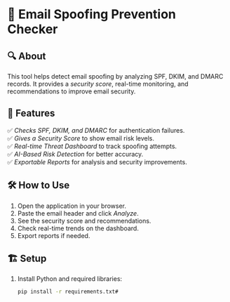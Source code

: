 # 📧 Email Spoofing Prevention Checker  

## 🔍 About  
This tool helps detect email spoofing by analyzing SPF, DKIM, and DMARC records. It provides a *security score*, real-time monitoring, and recommendations to improve email security.  

## 🚀 Features  
✅ *Checks SPF, DKIM, and DMARC* for authentication failures.  
✅ *Gives a Security Score* to show email risk levels.  
✅ *Real-time Threat Dashboard* to track spoofing attempts.  
✅ *AI-Based Risk Detection* for better accuracy.  
✅ *Exportable Reports* for analysis and security improvements.  

## 🛠️ How to Use  
1. Open the application in your browser.  
2. Paste the email header and click *Analyze*.  
3. See the security score and recommendations.  
4. Check real-time trends on the dashboard.  
5. Export reports if needed.  

## 🏗️ Setup  
1. Install Python and required libraries:  
   ```sh
   pip install -r requirements.txt#

   
